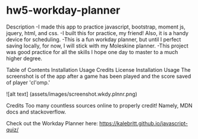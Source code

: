# hw5-workday-planner

Description
-I made this app to practice javascript, bootstrap, moment js, jquery, html, and css.
-I built this for practice, my friend! Also, it is a handy device for scheduling.
-This is a fun workday planner, but until I perfect saving locally, for now, I will stick with my Moleskine planner.
-This project was good practice for all the skills I hope one day to master to a much higher degree.

Table of Contents
Installation
Usage
Credits
License
Installation
Usage
The screenshot is of the app after a game has been played and the score saved of player 'cl'omp.'

![alt text] (assets/images/screenshot.wkdy.plnnr.png)

Credits
Too many countless sources online to properly credit! Namely, MDN docs and stackoverflow.

Check out the Workday Planner here: https://kalebritt.github.io/javascript-quiz/
